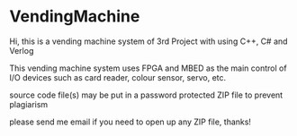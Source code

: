 # VendingMachine

Hi, this is a vending machine system of 3rd Project with using C++, C# and Verlog

This vending machine system uses FPGA and MBED as the main control of I/O devices such as card reader, colour sensor, servo, etc.

source code file(s) may be put in a password protected ZIP file to prevent plagiarism

please send me email if you need to open up any ZIP file, thanks!
